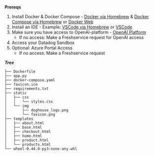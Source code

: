 
**Prereqs**

1. Install Docker & Docker Compose - [Docker via Homebrew](https://formulae.brew.sh/formula/docker) & [Docker Compose via Homebrew](https://formulae.brew.sh/formula/docker-compose) or [Docker Web](https://www.docker.com/products/docker-desktop/)
2. Install an IDE - Example: [VSCode via Homebrew](https://formulae.brew.sh/cask/visual-studio-code) or [VSCode](https://code.visualstudio.com/)
3. Make sure you have access to OpenAI-platform - [OpenAI Platform](https://platform.openai.com/)
   - If no access: Make a Freshservice request for OpenAI access
4. Access your Datadog Sandbox
5. Optional: Azure Portal Access
   - If no access: Make a Freshservice request

***Tree***
```
├── Dockerfile
├── app.py
├── docker-compose.yaml
├── favicon.ico
├── requirements.txt
├── static
│   ├── css
│   │   └── styles.css
│   └── img
│       ├── doghouse_logo.png
│       └── favicon.png
├── templates
│   ├── about.html
│   ├── base.html
│   ├── checkout.html
│   ├── home.html
│   ├── product.html
│   └── products.html
└── wheel-0.44.0-py3-none-any.whl
```
